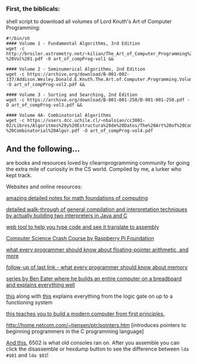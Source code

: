 ### First, the biblicals:

shell script to download all volumes of Lord Knuth's Art of Computer Programming: 

```
#!/bin/sh
#### Volume 1 - Fundamental Algorithms, 3rd Edition
wget -c http://broiler.astrometry.net/~kilian/The_Art_of_Computer_Programming%20-%20Vol%201.pdf -O art_of_compProg-vol1 &&

#### Volume 2 - Seminumerical Algorithms, 2nd Edition
wget -c https://archive.org/download/B-001-002-137/Addison.Wesley.Donald.E.Knuth.The.Art.of.Computer.Programming.Volume.2.pdf -O art_of_compProg-vol2.pdf &&

#### Volume 3 - Sorting and Searching, 2nd Edition
wget -c https://archive.org/download/B-001-001-250/B-001-001-250.pdf -O art_of_compProg-vol3.pdf &&

#### Volume 4A- Combinatorial Algorithms
wget -c https://users.dcc.uchile.cl/~nbaloian/cc3001-02/Libros/Algoritmos%20y%20Estructura%20de%20Datos/The%20Art%20of%20Computer%20Programming%20Vol.4A%20-%20Combinatorial%20Algor.pdf -O art_of_compProg-vol4.pdf
```




## And the following...
are books and resources loved by r/learnprogramming community for going the extra mile of curiosity in the CS world. Compiled by me, a lurker who kept track.

Websites and online resources:

[amazing detailed notes for math foundations of computing](https://people.eecs.berkeley.edu/~luca/cs103-14/index.html#notes)

[detailed walk-through of general compilation and interpretation techniques by actually building two interpreters in Java and C](https://craftinginterpreters.com/)

[web tool to help you type code and see it translate to assembly](https://godbolt.org/)

[Computer Science Crash Course by Raspberry Pi Foundation](https://www.youtube.com/playlist?list=PL8dPuuaLjXtNlUrzyH5r6jN9ulIgZBpdo)

[what every programmer should know about floating-pointer arithmetic, and more](https://docs.oracle.com/cd/E19957-01/806-3568/ncg_goldberg.html)

[follow-up of last link - what every programmer should know about memory](https://people.freebsd.org/~lstewart/articles/cpumemory.pdf)

[series by Ben Eater where he builds an entire computer on a breadboard and explains everything well](https://www.youtube.com/playlist?list=PLowKtXNTBypGqImE405J2565dvjafglHU)

[this](https://www.nand2tetris.org/) along with [this](http://nandgame.com/) explains everything from the logic gate on up to a functioning system

[this teaches you to build a modern computer from first principles.](https://www.coursera.org/learn/build-a-computer)

http://home.netcom.com/~tjensen/ptr/pointers.htm [introduces pointers to beginning programmers in the C programming language]

 [And this.](https://skilldrick.github.io/easy6502/) 6502 is what old consoles ran on. After you assemble you can click the disassemble or hexdump button to see the difference between `lda #$01` and `lda $01`!


